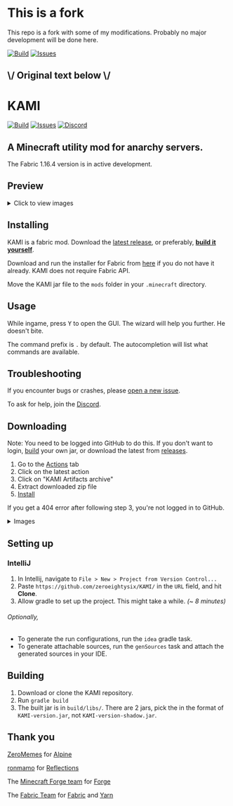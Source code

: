 # This is a fork
This repo is a fork with some of my modifications.
Probably no major development will be done here.

[![Build](https://github.com/IS2511/KAMI/workflows/fabric_jar-build/badge.svg)](https://github.com/IS2511/KAMI/actions)
[![Issues](https://img.shields.io/github/issues/IS2511/kami.svg)](https://github.com/IS2511/kami/issues)

## \\/ Original text below \\/

# KAMI

[![Build](https://github.com/zeroeightysix/KAMI/workflows/Fabric%20mod%20jar%20build/badge.svg)](https://github.com/zeroeightysix/KAMI/actions)
[![Issues](https://img.shields.io/github/issues/zeroeightysix/kami.svg)](https://github.com/zeroeightysix/kami/issues)
[![Discord](https://img.shields.io/badge/chat-on%20discord-brightgreen.svg)](http://discord.gg/9hvwgeg)

## A Minecraft utility mod for anarchy servers.

The Fabric 1.16.4 version is in active development.

## Preview

<details>
 <summary>Click to view images</summary>

 ![GUI](.github/IMAGES/gui.png)

 ![CrystalAura](.github/IMAGES/crystalAura.png)

</details>

## Installing

KAMI is a fabric mod. Download the [latest release](#downloading), or preferably, [**build it yourself**](#building). 

Download and run the installer for Fabric from [here](https://fabricmc.net/use/) if you do not have it already. KAMI does not require Fabric API.

Move the KAMI jar file to the `mods` folder in your `.minecraft` directory.

## Usage

While ingame, press <kbd>Y</kbd> to open the GUI. The wizard will help you further. He doesn't bite.

The command prefix is `.` by default. The autocompletion will list what commands are available.

## Troubleshooting
If you encounter bugs or crashes, please [open a new issue](https://github.com/zeroeightysix/KAMI/issues/new/choose).

To ask for help, join the [Discord](http://discord.gg/9hvwgeg).

## Downloading

Note: You need to be logged into GitHub to do this. If you don't want to login, [build](#building) your own jar, or download the latest from [releases](https://github.com/zeroeightysix/KAMI/releases/latest). 

1. Go to the [Actions](https://github.com/zeroeightysix/KAMI/actions) tab
2. Click on the latest action
3. Click on "KAMI Artifacts archive"
4. Extract downloaded zip file
5. [Install](#installing)

If you get a 404 error after following step 3, you're not logged in to GitHub.

<details>
 <summary>Images</summary>

 ![downloading](.github/IMAGES/downloading.png)

</details>

## Setting up

### IntelliJ
1. In Intellij, navigate to `File > New > Project from Version Control...`
2. Paste `https://github.com/zeroeightysix/KAMI/` in the `URL` field, and hit **Clone**.
3. Allow gradle to set up the project. This might take a while. *(~ 8 minutes)*

###### Optionally,
* To generate the run configurations, run the `idea` gradle task.
* To generate attachable sources, run the `genSources` task and attach the generated sources in your IDE.

## Building

1. Download or clone the KAMI repository.
2. Run `gradle build`
3. The built jar is in `build/libs/`. There are 2 jars, pick the in the format of `KAMI-version.jar`, not `KAMI-version-shadow.jar`.


## Thank you
[ZeroMemes](https://github.com/ZeroMemes) for [Alpine](https://github.com/ZeroMemes/Alpine)

[ronmamo](https://github.com/ronmamo/) for [Reflections](https://github.com/ronmamo/reflections)

The [Minecraft Forge team](https://github.com/MinecraftForge) for [Forge](https://files.minecraftforge.net/)

The [Fabric Team](https://github.com/FabricMC) for [Fabric](https://github.com/FabricMC/fabric-loader) and [Yarn](https://github.com/FabricMC/yarn)
